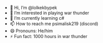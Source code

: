 - 👋 Hi, I’m @lolkekbypek
- 👀 I’m interested in playing war thunder
- 🌱 I’m currently learning c#
- 📫 How to reach me psimalisk219 (discord)
- 😄 Pronouns: He/him
- ⚡ Fun fact: 1000 hours in war thunder
<!---
lolkekbypek/lolkekbypek is a ✨ special ✨ repository because its `README.md` (this file) appears on your GitHub profile.
You can click the Preview link to take a look at your changes.
--->
